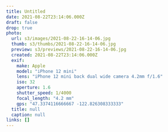 ```yaml
---
title: Untitled
date: 2021-08-22T23:14:06.000Z
draft: false
drop: true
photo:
  url: s3/images/2021-08-22-16-14-06.jpg
  thumb: s3/thumbs/2021-08-22-16-14-06.jpg
  preview: s3/previews/2021-08-22-16-14-06.jpg
  created: 2021-08-22T23:14:06.000Z
  exif:
    make: Apple
    model: "iPhone 12 mini"
    lens: "iPhone 12 mini back dual wide camera 4.2mm f/1.6"
    iso: 32
    aperture: 1.6
    shutter_speed: 1/4000
    focal_length: "4.2 mm"
    gps: "47.3374116666667 -122.826308333333"
  title: null
  caption: null
links: []
---
```

